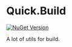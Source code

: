 # Quick.Build
[![NuGet Version](http://img.shields.io/nuget/v/Quick.Build.svg?style=flat)](https://www.nuget.org/packages/Quick.Build/)

A lot of utils for build.
